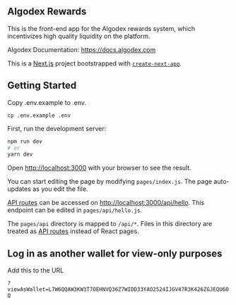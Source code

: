 ## Algodex Rewards

This is the front-end app for the Algodex rewards system, which incentivizes high quality liquidity on the platform.

Algodex Documentation: https://docs.algodex.com

This is a [Next.js](https://nextjs.org/) project bootstrapped with [`create-next-app`](https://github.com/vercel/next.js/tree/canary/packages/create-next-app).

## Getting Started

Copy .env.example to .env.

```
cp .env.example .env
```
First, run the development server:

```bash
npm run dev
# or
yarn dev
```

Open [http://localhost:3000](http://localhost:3000) with your browser to see the result.

You can start editing the page by modifying `pages/index.js`. The page auto-updates as you edit the file.

[API routes](https://nextjs.org/docs/api-routes/introduction) can be accessed on [http://localhost:3000/api/hello](http://localhost:3000/api/hello). This endpoint can be edited in `pages/api/hello.js`.

The `pages/api` directory is mapped to `/api/*`. Files in this directory are treated as [API routes](https://nextjs.org/docs/api-routes/introduction) instead of React pages.


## Log in as another wallet for view-only purposes

Add this to the URL

`?viewAsWallet=L7W6QQAW3KW3T7OEHNVQ36Z7WIDD33YAO2524IJGV47R3K426ZGJEQU6OQ`



